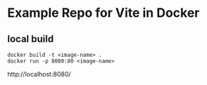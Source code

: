 # Example Repo for Vite in Docker

## local build

```
docker build -t <image-name> .
docker run -p 8080:80 <image-name>
```

http://localhost:8080/
